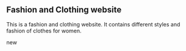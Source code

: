 ## Fashion and Clothing website
This is a fashion and clothing website. It contains different styles and fashion of clothes for women.

new